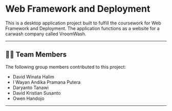 # Web Framework and Deployment

This is a desktop application project built to fulfill the coursework for Web Framework and Deployment. The application functions as a website for a carwash company called VroomWash.

---


## 👨‍💻 Team Members

The following group members contributed to this project:
* David Winata Halim
* I Wayan Andika Pramana Putera
* Daryanto Tanawi
* David Kristian Susanto
* Owen Handojo

---
